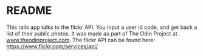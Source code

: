 # README

This rails app talks to the flickr API. You input a user id code, and get back a list of their public photos.
It was made as part of The Odin Project at www.theodinproject.com.
The flickr API can be found here: https://www.flickr.com/services/api/

